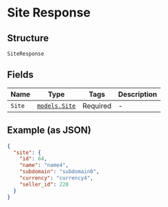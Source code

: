 
# Site Response

## Structure

`SiteResponse`

## Fields

| Name | Type | Tags | Description |
|  --- | --- | --- | --- |
| `Site` | [`models.Site`](../../doc/models/site.md) | Required | - |

## Example (as JSON)

```json
{
  "site": {
    "id": 64,
    "name": "name4",
    "subdomain": "subdomain0",
    "currency": "currency4",
    "seller_id": 228
  }
}
```

